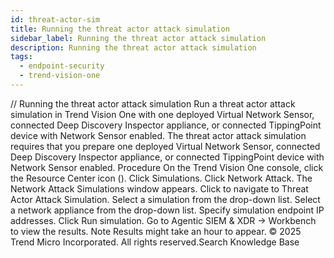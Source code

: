 ```yaml
---
id: threat-actor-sim
title: Running the threat actor attack simulation
sidebar_label: Running the threat actor attack simulation
description: Running the threat actor attack simulation
tags:
  - endpoint-security
  - trend-vision-one
---
```


/*<![CDATA[*/ $('#title').html($('meta[name=map-description]').attr('content')); /*]]>*/ Running the threat actor attack simulation Run a threat actor attack simulation in Trend Vision One with one deployed Virtual Network Sensor, connected Deep Discovery Inspector appliance, or connected TippingPoint device with Network Sensor enabled. The threat actor attack simulation requires that you prepare one deployed Virtual Network Sensor, connected Deep Discovery Inspector appliance, or connected TippingPoint device with Network Sensor enabled. Procedure On the Trend Vision One console, click the Resource Center icon (). Click Simulations. Click Network Attack. The Network Attack Simulations window appears. Click to navigate to Threat Actor Attack Simulation. Select a simulation from the drop-down list. Select a network appliance from the drop-down list. Specify simulation endpoint IP addresses. Click Run simulation. Go to Agentic SIEM & XDR → Workbench to view the results. Note Results might take an hour to appear. © 2025 Trend Micro Incorporated. All rights reserved.Search Knowledge Base